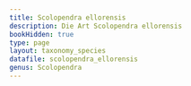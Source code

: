 ```yaml
---
title: Scolopendra ellorensis
description: Die Art Scolopendra ellorensis
bookHidden: true
type: page
layout: taxonomy_species
datafile: scolopendra_ellorensis
genus: Scolopendra
---
```


